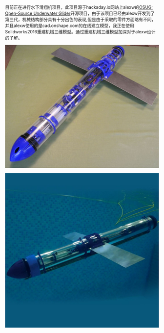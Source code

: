 目前正在进行水下滑翔机项目，此项目源于hackaday.io网站上alexw的[OSUG: Open-Source Underwater Glider](https://hackaday.io/project/20458-osug-open-source-underwater-glider)开源项目，由于该项目已经由alexw开发到了第三代，机械结构部分具有十分出色的表现,但是由于采取的零件方面略有不同，并且alexw使用的是cad.onshape.com的在线建立模型，我正在使用Solidworks2016重建机械三维模型。通过重建机械三维模型加深对于alexw设计的了解。

![OSUG Open-Source Underwater Glider-2](https://raw.githubusercontent.com/Lanhonghao/Albatrosss/master/Log/20190302_%E5%90%AF%E5%8A%A8Albatrosss%E9%A1%B9%E7%9B%AE/20190302_%E5%90%AF%E5%8A%A8Albatrosss%E9%A1%B9%E7%9B%AE.assets/OSUG%20Open-Source%20Underwater%20Glider-1.JPG)

![OSUG Open-Source Underwater Glider-1](https://raw.githubusercontent.com/Lanhonghao/Albatrosss/master/Log/20190302_%E5%90%AF%E5%8A%A8Albatrosss%E9%A1%B9%E7%9B%AE/20190302_%E5%90%AF%E5%8A%A8Albatrosss%E9%A1%B9%E7%9B%AE.assets/OSUG%20Open-Source%20Underwater%20Glider-2.JPG)

